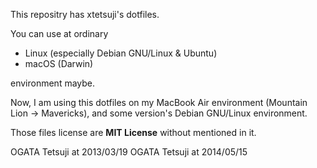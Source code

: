 This repositry has xtetsuji's dotfiles.

You can use at ordinary 

- Linux (especially Debian GNU/Linux & Ubuntu)
- macOS (Darwin)

environment maybe.

Now, I am using this dotfiles on my MacBook Air environment (Mountain Lion -> Mavericks),
and some version's Debian GNU/Linux environment.

Those files license are **MIT License** without mentioned in it.

OGATA Tetsuji at 2013/03/19
OGATA Tetsuji at 2014/05/15
